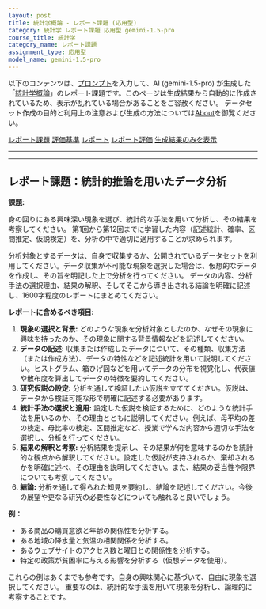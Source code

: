 ```yaml
---
layout: post
title: 統計学概論 - レポート課題 (応用型)
category: 統計学 レポート課題 応用型 gemini-1.5-pro
course_title: 統計学
category_name: レポート課題
assignment_type: 応用型
model_name: gemini-1.5-pro
---
```


以下のコンテンツは、[プロンプト](https://github.com/takedatoshiyuki/synthetic_assignments/tree/main/generated/統計学/gemini-1.5-pro/prompt_レポート課題-応用型.md)を入力して、AI (gemini-1.5-pro) が生成した「[統計学概論](/contents/統計学/)」のレポート課題です。このページは生成結果から自動的に作成されているため、表示が乱れている場合があることをご容赦ください。
データセット作成の目的と利用上の注意および生成の方法については[About](/About)を御覧ください。

[レポート課題](../レポート課題-応用型)
[評価基準](../評価基準-応用型)
[レポート](../レポート-応用型)
[レポート評価](../レポート評価-応用型)
[生成結果のみを表示](https://github.com/takedatoshiyuki/synthetic_assignments/tree/main/generated/統計学/gemini-1.5-pro/レポート課題-応用型.md)
  

***
***
  
## レポート課題：統計的推論を用いたデータ分析

**課題:**

身の回りにある興味深い現象を選び、統計的な手法を用いて分析し、その結果を考察してください。  第1回から第12回までに学習した内容（記述統計、確率、区間推定、仮説検定）を、分析の中で適切に適用することが求められます。

分析対象とするデータは、自身で収集するか、公開されているデータセットを利用してください。データ収集が不可能な現象を選択した場合は、仮想的なデータを作成し、その旨を明記した上で分析を行ってください。  データの内容、分析手法の選択理由、結果の解釈、そしてそこから導き出される結論を明確に記述し、1600字程度のレポートにまとめてください。

**レポートに含めるべき項目:**

1. **現象の選択と背景:** どのような現象を分析対象としたのか、なぜその現象に興味を持ったのか、その現象に関する背景情報などを記述してください。
2. **データの記述:** 収集または作成したデータについて、その種類、収集方法（または作成方法）、データの特性などを記述統計を用いて説明してください。ヒストグラム、箱ひげ図などを用いてデータの分布を視覚化し、代表値や散布度を算出してデータの特徴を要約してください。
3. **研究仮説の設定:** 分析を通して検証したい仮説を立ててください。仮説は、データから検証可能な形で明確に記述する必要があります。
4. **統計手法の選択と適用:** 設定した仮説を検証するために、どのような統計手法を用いるのか、その理由とともに説明してください。例えば、母平均の差の検定、母比率の検定、区間推定など、授業で学んだ内容から適切な手法を選択し、分析を行ってください。
5. **結果の解釈と考察:** 分析結果を提示し、その結果が何を意味するのかを統計的な観点から解釈してください。設定した仮説が支持されるか、棄却されるかを明確に述べ、その理由を説明してください。また、結果の妥当性や限界についても考察してください。
6. **結論:** 分析を通して得られた知見を要約し、結論を記述してください。今後の展望や更なる研究の必要性などについても触れると良いでしょう。


**例：**

* ある商品の購買意欲と年齢の関係性を分析する。
* ある地域の降水量と気温の相関関係を分析する。
* あるウェブサイトのアクセス数と曜日との関係性を分析する。
* 特定の政策が貧困率に与える影響を分析する（仮想データを使用）。


これらの例はあくまでも参考です。自身の興味関心に基づいて、自由に現象を選択してください。  重要なのは、統計的な手法を用いて現象を分析し、論理的に考察することです。
